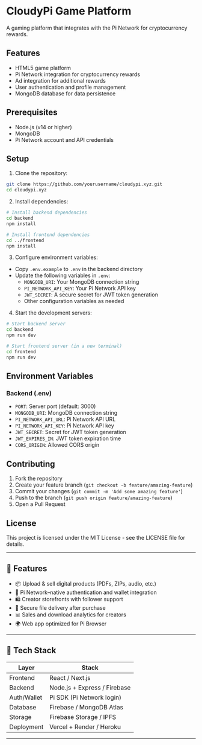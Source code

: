 # CloudyPi Game Platform

A gaming platform that integrates with the Pi Network for cryptocurrency rewards.

## Features

- HTML5 game platform
- Pi Network integration for cryptocurrency rewards
- Ad integration for additional rewards
- User authentication and profile management
- MongoDB database for data persistence

## Prerequisites

- Node.js (v14 or higher)
- MongoDB
- Pi Network account and API credentials

## Setup

1. Clone the repository:
```bash
git clone https://github.com/yourusername/cloudypi.xyz.git
cd cloudypi.xyz
```

2. Install dependencies:
```bash
# Install backend dependencies
cd backend
npm install

# Install frontend dependencies
cd ../frontend
npm install
```

3. Configure environment variables:
- Copy `.env.example` to `.env` in the backend directory
- Update the following variables in `.env`:
  - `MONGODB_URI`: Your MongoDB connection string
  - `PI_NETWORK_API_KEY`: Your Pi Network API key
  - `JWT_SECRET`: A secure secret for JWT token generation
  - Other configuration variables as needed

4. Start the development servers:
```bash
# Start backend server
cd backend
npm run dev

# Start frontend server (in a new terminal)
cd frontend
npm run dev
```

## Environment Variables

### Backend (.env)
- `PORT`: Server port (default: 3000)
- `MONGODB_URI`: MongoDB connection string
- `PI_NETWORK_API_URL`: Pi Network API URL
- `PI_NETWORK_API_KEY`: Pi Network API key
- `JWT_SECRET`: Secret for JWT token generation
- `JWT_EXPIRES_IN`: JWT token expiration time
- `CORS_ORIGIN`: Allowed CORS origin

## Contributing

1. Fork the repository
2. Create your feature branch (`git checkout -b feature/amazing-feature`)
3. Commit your changes (`git commit -m 'Add some amazing feature'`)
4. Push to the branch (`git push origin feature/amazing-feature`)
5. Open a Pull Request

## License

This project is licensed under the MIT License - see the LICENSE file for details.

---

## 🚀 Features

- 📦 Upload & sell digital products (PDFs, ZIPs, audio, etc.)
- 🔐 Pi Network–native authentication and wallet integration
- 🛍️ Creator storefronts with follower support
- 💾 Secure file delivery after purchase
- 📊 Sales and download analytics for creators
- 🌍 Web app optimized for Pi Browser

---

## 🔧 Tech Stack

| Layer       | Stack                         |
|-------------|-------------------------------|
| Frontend    | React / Next.js               |
| Backend     | Node.js + Express / Firebase  |
| Auth/Wallet | Pi SDK (Pi Network login)     |
| Database    | Firebase / MongoDB Atlas      |
| Storage     | Firebase Storage / IPFS       |
| Deployment  | Vercel + Render / Heroku      |

---
